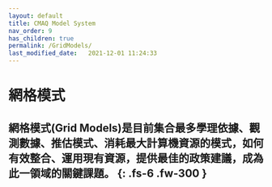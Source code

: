 ```yaml
---
layout: default
title: CMAQ Model System
nav_order: 9
has_children: true
permalink: /GridModels/
last_modified_date:   2021-12-01 11:24:33
---
```


# 網格模式

網格模式(Grid Models)是目前集合最多學理依據、觀測數據、推估模式、消耗最大計算機資源的模式，如何有效整合、運用現有資源，提供最佳的政策建議，成為此一領域的關鍵課題。
{: .fs-6 .fw-300 }
---


